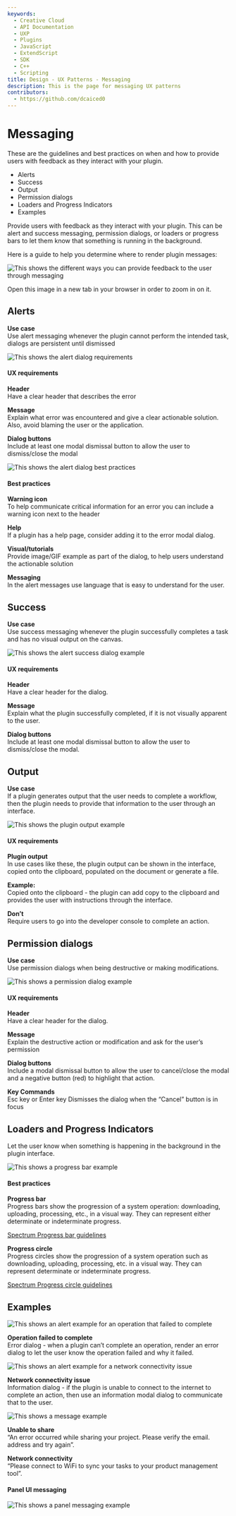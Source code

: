 ```yaml
---
keywords:
  - Creative Cloud
  - API Documentation
  - UXP
  - Plugins
  - JavaScript
  - ExtendScript
  - SDK
  - C++
  - Scripting
title: Design - UX Patterns - Messaging
description: This is the page for messaging UX patterns 
contributors:
  - https://github.com/dcaiced0
---
```


# Messaging

These are the guidelines and best practices on when and how to provide users with feedback as they interact with your plugin.

* Alerts
* Success
* Output
* Permission dialogs
* Loaders and Progress Indicators
* Examples

Provide users with feedback as they interact with your plugin. This can be alert and success messaging, permission dialogs, or loaders or progress bars to let them know that something is running in the background. 

Here is a guide to help you determine where to render plugin messages:

![This shows the different ways you can provide feedback to the user through messaging](../ux-images/Messaging-1.png)

Open this image in a new tab in your browser in order to zoom in on it.

 

## Alerts

**Use case**  
Use alert messaging whenever the plugin cannot perform the intended task, dialogs are persistent until dismissed

![This shows the alert dialog requirements](../ux-images/Alert-Requirements.png)

#### UX requirements

**Header**  
Have a clear header that describes the error

**Message**  
Explain what error was encountered and give a clear actionable solution. Also, avoid blaming the user or the application.

**Dialog buttons**  
Include at least one modal dismissal button to allow the user to dismiss/close the modal

![This shows the alert dialog best practices](../ux-images/Alert-Recommendations.png)

#### Best practices

**Warning icon**  
To help communicate critical information for an error you can include a warning icon next to the header

**Help**  
If a plugin has a help page, consider adding it to the error modal dialog.

**Visual/tutorials**  
Provide image/GIF example as part of the dialog, to help users understand the actionable solution

**Messaging**  
In the alert messages use language that is easy to understand for the user.
 
 

## Success

**Use case**  
Use success messaging whenever the plugin successfully completes a task and has no visual output on the canvas.

![This shows the alert success dialog example](../ux-images/success-Requirements.png)

#### UX requirements

**Header**  
Have a clear header for the dialog.

**Message**   
Explain what the plugin successfully completed, if it is not visually apparent to the user.

**Dialog buttons**  
Include at least one modal dismissal button to allow the user to dismiss/close the modal.

 

## Output

**Use case**  
If a plugin generates output that the user needs to complete a workflow, then the plugin needs to provide that information to the user through an interface.

![This shows the plugin output example](../ux-images/Plugin-output.png)

#### UX requirements

**Plugin output**  
In use cases like these, the plugin output can be shown in the interface, copied onto the clipboard, populated on the document or generate a file.

**Example:**   
Copied onto the clipboard - the plugin can add copy to the clipboard and provides the user with instructions through the interface.

**Don’t**  
Require users to go into the developer console to complete an action.

 

## Permission dialogs

**Use case**  
Use permission dialogs when being destructive or making modifications.

![This shows a permission dialog example](../ux-images/Permission-dialog-example.png)

#### UX requirements

**Header**   
Have a clear header for the dialog.

**Message**  
Explain the destructive action or modification and ask for the user’s permission

**Dialog buttons**   
Include a modal dismissal button to allow the user to cancel/close the modal and a negative button (red) to highlight that action.

**Key Commands**   
Esc key or Enter key Dismisses the dialog when the “Cancel” button is in focus

 
  
## Loaders and Progress Indicators
Let the user know when something is happening in the background in the plugin interface. 

![This shows a progress bar example](../ux-images/progress-bar-example.png)


#### Best practices

**Progress bar**  
Progress bars show the progression of a system operation: downloading, uploading, processing, etc., in a visual way. They can represent either determinate or indeterminate progress.

[Spectrum Progress bar guidelines](https://spectrum.adobe.com/page/progress-bar/)

**Progress circle**  
Progress circles show the progression of a system operation such as downloading, uploading, processing, etc. in a visual way. They can represent determinate or indeterminate progress.

[Spectrum Progress circle guidelines](https://spectrum.adobe.com/page/progress-bar/)


## Examples

![This shows an alert example for an operation that failed to complete](../ux-images/Error-alert-example.png)

**Operation failed to complete**  
Error dialog - when a plugin can’t complete an operation, render an error dialog to let the user know the operation failed and why it failed.


![This shows an alert example for a network connectivity issue](../ux-images/Alert-Information-example-2.png)

**Network connectivity issue**  
Information dialog - if the plugin is unable to connect to the internet to complete an action, then use an information modal dialog to communicate that to the user.


![This shows a message example](../ux-images/Messaging-example.png)

**Unable to share**  
“An error occurred while sharing your project. Please verify the email. address and try again”.

**Network connectivity**  
“Please connect to WiFi to sync your tasks to your product management tool”.

#### Panel UI messaging

![This shows a panel messaging example](../ux-images/panel-messaging-example.png)
  


